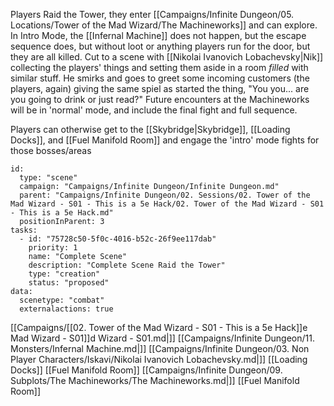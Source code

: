 Players Raid the Tower, they enter [[Campaigns/Infinite Dungeon/05. Locations/Tower of the Mad Wizard/The Machineworks]] and can explore. In Intro Mode, the [[Infernal Machine]] does not happen, but the escape sequence does, but without loot or anything players run for the door, but they are all killed. Cut to a scene with [[Nikolai Ivanovich Lobachevsky|Nik]] collecting the players' things and setting them aside in a room _filled_ with similar stuff. He smirks and goes to greet some incoming customers (the players, again) giving the same spiel as started the thing, "You you... are you going to drink or just read?" Future encounters at the Machineworks will be in 'normal' mode, and include the final fight and full sequence.

Players can otherwise get to the [[Skybridge|Skybridge]], [[Loading Docks]], and [[Fuel Manifold Room]] and engage the 'intro' mode fights for those bosses/areas


```RpgManager4
id: 
  type: "scene"
  campaign: "Campaigns/Infinite Dungeon/Infinite Dungeon.md"
  parent: "Campaigns/Infinite Dungeon/02. Sessions/02. Tower of the Mad Wizard - S01 - This is a 5e Hack/02. Tower of the Mad Wizard - S01 - This is a 5e Hack.md"
  positionInParent: 3
tasks: 
  - id: "75728c50-5f0c-4016-b52c-26f9ee117dab"
    priority: 1
    name: "Complete Scene"
    description: "Complete Scene Raid the Tower"
    type: "creation"
    status: "proposed"
data: 
  scenetype: "combat"
  externalactions: true
```

[[Campaigns/[[02. Tower of the Mad Wizard - S01 - This is a 5e Hack]]e Mad Wizard - S01]]d Wizard - S01.md|]]
[[Campaigns/Infinite Dungeon/11. Monsters/Infernal Machine.md|]]
[[Campaigns/Infinite Dungeon/03. Non Player Characters/Iskavi/Nikolai Ivanovich Lobachevsky.md|]]
[[Loading Docks]]
[[Fuel Manifold Room]]
[[Campaigns/Infinite Dungeon/09. Subplots/The Machineworks/The Machineworks.md|]]
[[Fuel Manifold Room]]